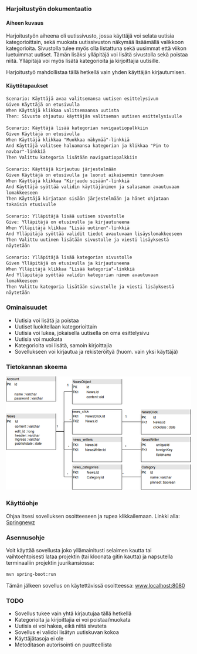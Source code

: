 ### Harjoitustyön dokumentaatio


#### Aiheen kuvaus
Harjoitustyön aiheena oli uutissivusto, jossa käyttäjä voi selata uutisia kategorioittain, sekä muokata uutissivuston näkymää lisäämällä valikkoon kategorioita. Sivustolla tulee myös olla listattuna sekä uusimmat että viikon luetuimmat uutiset. Tämän lisäksi ylläpitäjä voi lisätä sivustolla sekä poistaa niitä. Ylläpitäjä voi myös lisätä kategorioita ja kirjoittajia uutisille.

Harjoitustyö mahdollistaa tällä hetkellä vain yhden käyttäjän kirjautumisen.

#### Käyttötapaukset

```gherkin
Scenario: Käyttäjä avaa valitsemansa uutisen esittelysivun
Given Käyttäjä on etusivulla
When Käyttäjä klikkaa valitsemaansa uutista
Then: Sivusto ohjautuu käyttäjän valitseman uutisen esittelysivulle

Scenario: Käyttäjä lisää kategorian navigaatiopalkkiin
Given Käyttäjä on etusivulla
When Käyttäjä klikkaa "Muokkaa näkymää"-linkkiä
And Käyttäjä valitsee haluamansa kategorian ja klikkaa "Pin to navbar"-linkkiä
Then Valittu kategoria lisätään navigaatiopalkkiin

Scenario: Käyttäjä kirjautuu järjestelmään
Given Käyttäjä on etusivulla ja luonut aikaisemmin tunnuksen
When Käyttäjä klikkaa "Kirjaudu sisään"-linkkiä
And Käyttäjä syöttää validin käyttäjänimen ja salasanan avautuvaan lomakkeeseen
Then Käyttäjä kirjataan sisään järjestelmään ja hänet ohjataan takaisin etusivulle

Scenario: Ylläpitäjä lisää uutisen sivustolle
Give: Ylläpitäjä on etusivulla ja kirjautuneena
When Ylläpitäjä klikkaa "Lisää uutinen"-linkkiä
And Ylläpitäjä syöttää validit tiedot avautuvaan lisäyslomakkeeseen
Then Valittu uutinen lisätään sivustolle ja viesti lisäyksestä näytetään

Scenario: Ylläpitäjä lisää kategorian sivustolle
Given Ylläpitäjä on etusivulla ja kirjautuneena
When Ylläpitäjä klikkaa "Lisää kategoria"-linkkiä
And Ylläpitäjä syöttää validin kategorian nimen avautuvaan lomakkeeseen
Then Valittu kategoria lisätään sivustolle ja viesti lisäyksestä näytetään
```

### Ominaisuudet

- Uutisia voi lisätä ja poistaa
- Uutiset luokitellaan kategorioittain
- Uutisia voi lukea, jokaisella uutisella on oma esittelysivu
- Uutisia voi muokata
- Kategorioita voi lisätä, samoin kirjoittajia
- Sovellukseen voi kirjautua ja rekisteröityä (huom. vain yksi käyttäjä)


### Tietokannan skeema

![Tietokannan skeema](https://github.com/laimikko1/Springnewz/blob/master/documentation/springnewz-database.png)


### Käyttöohje

Ohjaa itsesi sovelluksen osoitteeseen ja rupea klikkailemaan. Linkki alla: 
[Springnewz](https://springnewz.herokuapp.com/)


### Asennusohje
Voit käyttää sovellusta joko yllämainitusti selaimen kautta tai vaihtoehtoisesti
lataa projektin (tai kloonata gitin kautta) ja napsutella terminaaliin projektin juurikansiossa:
```bash
mvn spring-boot:run
```
Tämän jälkeen sovellus on käytettävissä osoitteessa:
www.localhost:8080




### TODO
- Sovellus tukee vain yhtä kirjautujaa tällä hetkellä
- Kategorioita ja kirjoittajia ei voi poistaa/muokata
- Uutisia ei voi hakea, eikä niitä sivuteta
- Sovellus ei validoi lisätyn uutiskuvan kokoa
- Käyttäjätasoja ei ole
- Metoditason autorisointi on puutteellista
